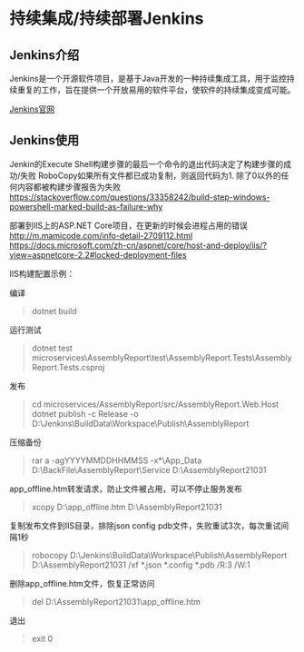 # 持续集成/持续部署Jenkins

## Jenkins介绍

Jenkins是一个开源软件项目，是基于Java开发的一种持续集成工具，用于监控持续重复的工作，旨在提供一个开放易用的软件平台，使软件的持续集成变成可能。

[Jenkins官网](https://jenkins.io/zh/)

## Jenkins使用

Jenkin的Execute Shell构建步骤的最后一个命令的退出代码决定了构建步骤的成功/失败
RoboCopy如果所有文件都已成功复制，则返回代码为1. 除了0以外的任何内容都被构建步骤报告为失败
https://stackoverflow.com/questions/33358242/build-step-windows-powershell-marked-build-as-failure-why


部署到IIS上的ASP.NET Core项目，在更新的时候会进程占用的错误
http://m.mamicode.com/info-detail-2709112.html
https://docs.microsoft.com/zh-cn/aspnet/core/host-and-deploy/iis/?view=aspnetcore-2.2#locked-deployment-files


IIS构建配置示例：

编译
> dotnet build

运行测试
> dotnet test microservices\AssemblyReport\test\AssemblyReport.Tests\AssemblyReport.Tests.csproj

发布
> cd microservices/AssemblyReport/src/AssemblyReport.Web.Host
> dotnet publish -c Release -o D:\Jenkins\BuildData\Workspace\Publish\AssemblyReport

压缩备份
> rar a -agYYYYMMDDHHMMSS -x*\App_Data D:\BackFile\AssemblyReport\Service D:\AssemblyReport21031

app_offline.htm转发请求，防止文件被占用，可以不停止服务发布
> xcopy D:\app_offline.htm D:\AssemblyReport21031

复制发布文件到IIS目录，排除json config pdb文件，失败重试3次，每次重试间隔1秒
> robocopy D:\Jenkins\BuildData\Workspace\Publish\AssemblyReport D:\AssemblyReport21031 /xf *.json *.config *.pdb /R:3 /W:1

删除app_offline.htm文件，恢复正常访问
> del D:\AssemblyReport21031\app_offline.htm

退出
> exit 0
